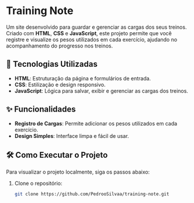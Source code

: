 # Training Note

Um site desenvolvido para guardar e gerenciar as cargas dos seus treinos. Criado com **HTML**, **CSS** e **JavaScript**, este projeto permite que você registre e visualize os pesos utilizados em cada exercício, ajudando no acompanhamento do progresso nos treinos.

## 🚀 Tecnologias Utilizadas

- **HTML**: Estruturação da página e formulários de entrada.
- **CSS**: Estilização e design responsivo.
- **JavaScript**: Lógica para salvar, exibir e gerenciar as cargas dos treinos.

## ✨ Funcionalidades

- **Registro de Cargas**: Permite adicionar os pesos utilizados em cada exercício.
- **Design Simples**: Interface limpa e fácil de usar.

## 🛠️ Como Executar o Projeto

Para visualizar o projeto localmente, siga os passos abaixo:

1. Clone o repositório:
   ```bash
   git clone https://github.com/PedrooSilvaa/training-note.git
